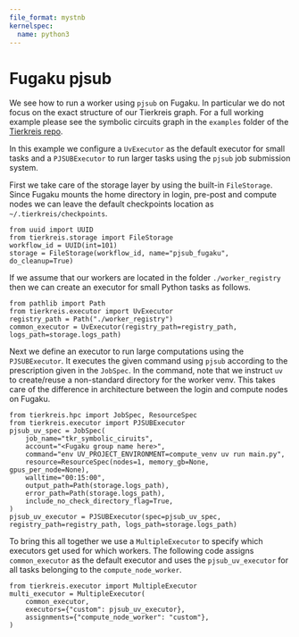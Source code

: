 ```yaml
---
file_format: mystnb
kernelspec:
  name: python3
---
```


# Fugaku pjsub

We see how to run a worker using `pjsub` on Fugaku.
In particular we do not focus on the exact structure of our Tierkreis graph.
For a full working example please see the symbolic circuits graph in the `examples` folder of the [Tierkreis repo](https://github.com/CQCL/tierkreis).

In this example we configure a `UvExecutor` as the default executor for small tasks and a `PJSUBExecutor` to run larger tasks using the `pjsub` job submission system.

First we take care of the storage layer by using the built-in `FileStorage`.
Since Fugaku mounts the home directory in login, pre-post and compute nodes we can leave the default checkpoints location as `~/.tierkreis/checkpoints`.

```{code-cell} ipython3
from uuid import UUID
from tierkreis.storage import FileStorage
workflow_id = UUID(int=101)
storage = FileStorage(workflow_id, name="pjsub_fugaku", do_cleanup=True)
```

If we assume that our workers are located in the folder `./worker_registry` then we can create an executor for small Python tasks as follows.

```{code-cell} ipython3
from pathlib import Path
from tierkreis.executor import UvExecutor
registry_path = Path("./worker_registry")
common_executor = UvExecutor(registry_path=registry_path, logs_path=storage.logs_path)
```

Next we define an executor to run large computations using the `PJSUBExecutor`.
It executes the given command using `pjsub` according to the prescription given in the `JobSpec`.
In the command, note that we instruct `uv` to create/reuse a non-standard directory for the worker venv.
This takes care of the difference in architecture between the login and compute nodes on Fugaku.

```{code-cell} ipython3
from tierkreis.hpc import JobSpec, ResourceSpec
from tierkreis.executor import PJSUBExecutor
pjsub_uv_spec = JobSpec(
    job_name="tkr_symbolic_ciruits",
    account="<Fugaku group name here>",
    command="env UV_PROJECT_ENVIRONMENT=compute_venv uv run main.py",
    resource=ResourceSpec(nodes=1, memory_gb=None, gpus_per_node=None),
    walltime="00:15:00",
    output_path=Path(storage.logs_path),
    error_path=Path(storage.logs_path),
    include_no_check_directory_flag=True,
)
pjsub_uv_executor = PJSUBExecutor(spec=pjsub_uv_spec, registry_path=registry_path, logs_path=storage.logs_path)
```

To bring this all together we use a `MultipleExecutor` to specify which executors get used for which workers.
The following code assigns `common_executor` as the default executor and uses the `pjsub_uv_executor` for all tasks belonging to the `compute_node_worker`.

```{code-cell} ipython3
from tierkreis.executor import MultipleExecutor
multi_executor = MultipleExecutor(
    common_executor,
    executors={"custom": pjsub_uv_executor},
    assignments={"compute_node_worker": "custom"},
)
```
